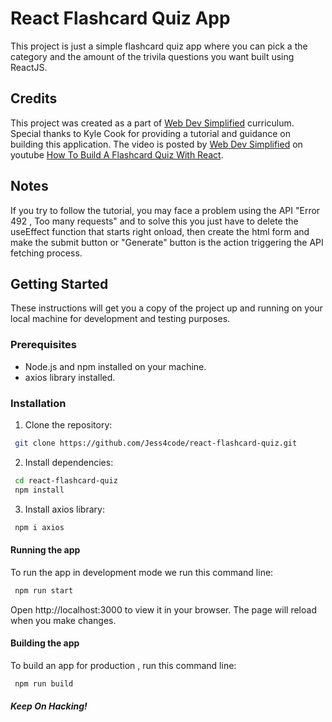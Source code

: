 # React Flashcard Quiz App
This project is just a simple flashcard quiz app where you can pick a the category and the amount of the trivila questions you want built using ReactJS.

## Credits
This project was created as a part of [Web Dev Simplified](https://courses.webdevsimplified.com/) curriculum. Special thanks to Kyle Cook for providing a tutorial and guidance on building this application. The video is posted by [Web Dev Simplified](https://www.youtube.com/@WebDevSimplified) on youtube [How To Build A Flashcard Quiz With React](https://www.youtube.com/watch?v=hEtZ040fsD8).

## Notes
If you try to follow the tutorial, you may face a problem using the API "Error 492 , Too many requests" and to solve this you just have to delete the useEffect function that starts right onload, then create the html form and make the submit button or "Generate" button is the action triggering the API fetching process.

## Getting Started

These instructions will get you a copy of the project up and running on your local machine for development and testing purposes.

### Prerequisites

- Node.js and npm installed on your machine.
- axios library installed.

### Installation

1. Clone the repository:
  ```sh
   git clone https://github.com/Jess4code/react-flashcard-quiz.git
  ```

2. Install dependencies:
  ```sh
   cd react-flashcard-quiz
   npm install
  ```

3. Install axios library:
  ```sh
   npm i axios
  ```

#### Running the app
To run the app in development mode we run this command line:
  ```sh
   npm run start
  ```
Open http://localhost:3000 to view it in your browser. The page will reload when you make changes.

#### Building the app
To build an app for production , run this command line:
  ```sh
   npm run build
  ```

##### Keep On Hacking!
